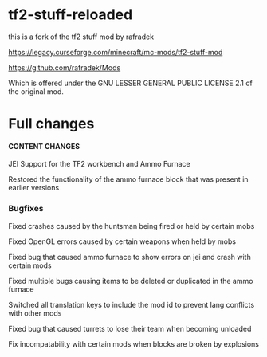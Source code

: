 # tf2-stuff-reloaded
this is a fork of the tf2 stuff mod by rafradek

https://legacy.curseforge.com/minecraft/mc-mods/tf2-stuff-mod

https://github.com/rafradek/Mods

Which is offered under the GNU LESSER GENERAL PUBLIC LICENSE 2.1 of the original mod.

# Full changes

#### CONTENT CHANGES ###
JEI Support for the TF2 workbench and Ammo Furnace

Restored the functionality of the ammo furnace block that was present in earlier versions

### Bugfixes ###
Fixed crashes caused by the huntsman being fired or held by certain mobs

Fixed OpenGL errors caused by certain weapons when held by mobs

Fixed bug that caused ammo furnace to show errors on jei and crash with certain mods

Fixed multiple bugs causing items to be deleted or duplicated in the ammo furnace

Switched all translation keys to include the mod id to prevent lang conflicts with other mods

Fixed bug that caused turrets to lose their team when becoming unloaded

Fix incompatability with certain mods when blocks are broken by explosions
